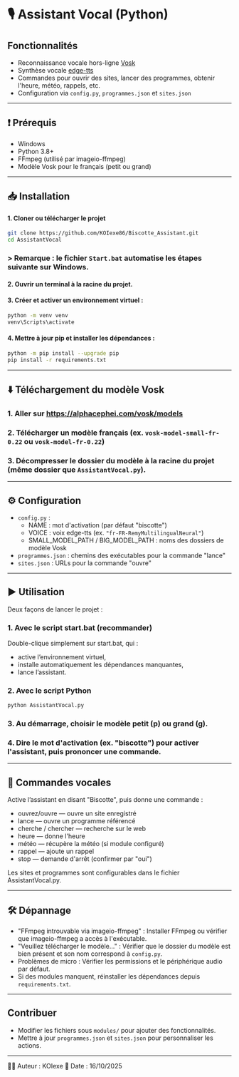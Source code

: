 # 🎙️ Assistant Vocal (Python)

## Fonctionnalités
- Reconnaissance vocale hors-ligne [Vosk](https://alphacephei.com/vosk/)
- Synthèse vocale [edge-tts](https://github.com/rany2/edge-tts)
- Commandes pour ouvrir des sites, lancer des programmes, obtenir l'heure, météo, rappels, etc.
- Configuration via `config.py`, `programmes.json` et `sites.json`

---

## ❗ Prérequis
- Windows
- Python 3.8+
- FFmpeg (utilisé par imageio-ffmpeg)
- Modèle Vosk pour le français (petit ou grand)

---

## 📥 Installation

#### 1. Cloner ou télécharger le projet
```bash
git clone https://github.com/KOIexe86/Biscotte_Assistant.git
cd AssistantVocal
```
### > Remarque : le fichier `Start.bat` automatise les étapes suivante sur Windows.
#### 2. Ouvrir un terminal à la racine du projet.
#### 3. Créer et activer un environnement virtuel :
```bash
python -m venv venv
venv\Scripts\activate
```
#### 4. Mettre à jour pip et installer les dépendances :
```bash
python -m pip install --upgrade pip
pip install -r requirements.txt
```

---

## ⬇️ Téléchargement du modèle Vosk
### 1. Aller sur https://alphacephei.com/vosk/models
### 2. Télécharger un modèle français (ex. `vosk-model-small-fr-0.22` ou `vosk-model-fr-0.22`)
### 3. Décompresser le dossier du modèle à la racine du projet (même dossier que `AssistantVocal.py`).

---

## ⚙️ Configuration
- `config.py` :
  - NAME : mot d'activation (par défaut "biscotte")
  - VOICE : voix edge-tts (ex. `"fr-FR-RemyMultilingualNeural"`)
  - SMALL_MODEL_PATH / BIG_MODEL_PATH : noms des dossiers de modèle Vosk
- `programmes.json` : chemins des exécutables pour la commande "lance"
- `sites.json` : URLs pour la commande "ouvre"

---

## ▶️ Utilisation
Deux façons de lancer le projet :

### 1. Avec le script start.bat (recommander)
Double-clique simplement sur start.bat, qui :
* active l’environnement virtuel,
* installe automatiquement les dépendances manquantes,
* lance l’assistant.

### 2. Avec le script Python
```bash
python AssistantVocal.py
```
### 3. Au démarrage, choisir le modèle petit (p) ou grand (g).
### 4. Dire le mot d'activation (ex. "biscotte") pour activer l'assistant, puis prononcer une commande.

---

## 🎤 Commandes vocales
Active l’assistant en disant "Biscotte", puis donne une commande :
* ouvrez/ouvre <site> — ouvre un site enregistré
* lance <programme> — ouvre un programme référencé
* cherche / chercher <terme> — recherche sur le web
* heure — donne l'heure
* météo — récupère la météo (si module configuré)
* rappel — ajoute un rappel
* stop — demande d'arrêt (confirmer par "oui")

Les sites et programmes sont configurables dans le fichier AssistantVocal.py.

---

## 🛠️ Dépannage
- "FFmpeg introuvable via imageio-ffmpeg" :
  Installer FFmpeg ou vérifier que imageio-ffmpeg a accès à l'exécutable.
- "Veuillez télécharger le modèle..." :
  Vérifier que le dossier du modèle est bien présent et son nom correspond à `config.py`.
- Problèmes de micro :
  Vérifier les permissions et le périphérique audio par défaut.
- Si des modules manquent, réinstaller les dépendances depuis `requirements.txt`.

---

## Contribuer
- Modifier les fichiers sous `modules/` pour ajouter des fonctionnalités.
- Mettre à jour `programmes.json` et `sites.json` pour personnaliser les actions.

---

👨‍💻 Auteur : KOIexe
📅 Date : 16/10/2025




